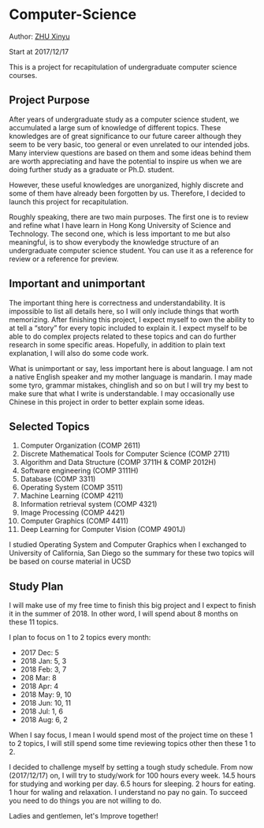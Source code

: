 # Computer-Science

Author: [ZHU Xinyu](http://xzhuah.student.ust.hk/~xzhuah/personalPage2/index.html "ZHU Xinyu")

Start at 2017/12/17

This is a project for recapitulation of undergraduate computer science courses.



## Project Purpose

After years of undergraduate study as a computer science student, we accumulated a large sum of knowledge of different topics. These knowledges are of great significance to our future career although they seem to be very basic, too general or even unrelated to our intended jobs. Many interview questions are based on them and some ideas behind them are worth appreciating and have the potential to inspire us when we are doing further study as a graduate or Ph.D. student. 

However, these useful knowledges are unorganized, highly discrete and some of them have already been forgotten by us. Therefore, I decided to launch this project for recapitulation. 

Roughly speaking, there are two main purposes. The first one is to review and refine what I have learn in Hong Kong University of Science and Technology. The second one, which is less important to me but also meaningful, is to show everybody the knowledge structure of an undergraduate computer science student. You can use it as a reference for review or a reference for preview.

## Important and unimportant

The important thing here is correctness and understandability. It is impossible to list all details here, so I will only include things that worth memorizing. After finishing this project, I expect myself to own the ability to at tell a “story” for every topic included to explain it. I expect myself to be able to do complex projects related to these topics and can do further research in some specific areas. Hopefully, in addition to plain text explanation, I will also do some code work. 

What is unimportant or say, less important here is about language. I am not a native English speaker and my mother language is mandarin. I may made some tyro, grammar mistakes, chinglish and so on but I will try my best to make sure that what I write is understandable. I may occasionally use Chinese in this project in order to better explain some ideas.

## Selected Topics

1. Computer Organization (COMP 2611)
1. Discrete Mathematical Tools for Computer Science (COMP 2711)
1. Algorithm and Data Structure (COMP 3711H & COMP 2012H)
1. Software engineering (COMP 3111H)
1. Database (COMP 3311)
1. Operating System (COMP 3511)
1. Machine Learning (COMP 4211)
1. Information retrieval system (COMP 4321)
1. Image Processing (COMP 4421)
1. Computer Graphics (COMP 4411)
2. Deep Learning for Computer Vision (COMP 4901J)

I studied Operating System and Computer Graphics when I exchanged to University of California, San Diego so the summary for these two topics will be based on course material in UCSD

## Study Plan

I will make use of my free time to finish this big project and I expect to finish it in the summer of 2018. In other word, I will spend about 8 months on these 11 topics.

I plan to focus on 1 to 2 topics every month:

* 2017 Dec: 5
* 2018 Jan: 5, 3
* 2018 Feb: 3, 7
* 208 Mar: 8
* 2018 Apr: 4
* 2018 May: 9, 10
* 2018 Jun: 10, 11
* 2018 Jul: 1, 6
* 2018 Aug: 6, 2


When I say focus,  I mean I would spend most of the project time on these 1 to 2 topics, I will still spend some time reviewing topics other then these 1 to 2.

I decided to challenge myself by setting a tough study schedule. From now (2017/12/17) on, I will try to study/work for 100 hours every week. 14.5 hours for studying and working per day. 6.5 hours for sleeping. 2 hours for  eating. 1 hour for waling and relaxation. I understand no pay no gain. To succeed you need to do things you are not willing to do.

Ladies and gentlemen, let's Improve together!

